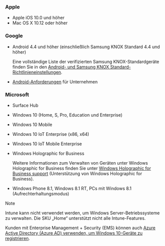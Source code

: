 

### <a name="apple"></a>Apple
- Apple iOS 10.0 und höher
- Mac OS X 10.12 oder höher

### <a name="google"></a>Google
- Android 4.4 und höher (einschließlich Samsung KNOX Standard 4.4 und höher)

  Eine vollständige Liste der verifizierten Samsung KNOX-Standardgeräte finden Sie in den [Android- und Samsung KNOX Standard-Richtlinieneinstellungen](/intune/supported-devices-browsers#supported-samsung-knox-standard-devices).


- [Android-Anforderungen](https://support.google.com/work/android/answer/6174145?hl=en) für Unternehmen

### <a name="microsoft"></a>Microsoft

- Surface Hub
- Windows 10 (Home, S, Pro, Education und Enterprise)
- Windows 10 Mobile
- Windows 10 IoT Enterprise (x86, x64)
- Windows 10 IoT Mobile Enterprise
- Windows Holographic for Business

  Weitere Informationen zum Verwalten von Geräten unter Windows Holographic for Business finden Sie unter [Windows Holographic for Business support](../windows-holographic-for-business.md) (Unterstützung von Windows Holographic for Business).

- Windows Phone 8.1, Windows 8.1 RT, PCs mit Windows 8.1 (Aufrechterhaltungsmodus)

> [!NOTE]
> Intune kann nicht verwendet werden, um Windows Server-Betriebssysteme zu verwalten. Die SKU „Home“ unterstützt nicht alle Intune-Features.

Kunden mit Enterprise Management + Security (EMS) können auch [Azure Active Directory (Azure AD) verwenden, um Windows 10-Geräte zu registrieren](/intune/windows-enroll.md).


